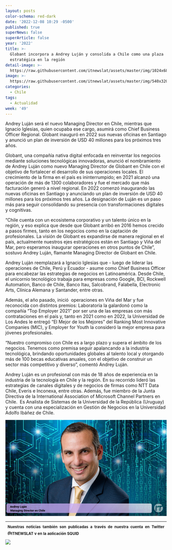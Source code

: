 ```yaml
---
layout: posts
color-schema: red-dark
date: '2022-12-08 10:29 -0500'
published: true
superNews: false
superArticle: false
year: '2022'
title: >-
  Globant incorpora a Andrey Luján y consolida a Chile como una plaza
  estratégica en la región
detail-image: >-
  https://raw.githubusercontent.com/itnewslat/assets/master/img/1024x680/Andrey-Lujan-g.jpg
image: >-
  https://raw.githubusercontent.com/itnewslat/assets/master/img/540x320/Andrey-Lujan-p.jpg
categories:
  - Chile
tags:
  - Actualidad
week: '49'
---
```

Andrey Luján será el nuevo Managing Director en Chile, mientras que Ignacio Iglesias, quien ocupaba ese cargo, asumirá como Chief Business Officer Regional. Globant inauguró en 2022 sus nuevas oficinas en Santiago y anunció un plan de inversión de USD 40 millones para los próximos tres años.

Globant, una compañía nativa digital enfocada en reinventar los negocios mediante soluciones tecnológicas innovadoras, anunció el nombramiento de Andrey Luján como nuevo Managing Director de Globant en Chile con el objetivo de fortalecer el desarrollo de sus operaciones locales. El crecimiento de la firma en el país es ininterrumpido; en 2021 alcanzó una operación de más de 1300 colaboradores y fue el mercado que más facturación generó a nivel regional. En 2022 comenzó inaugurando las nuevas oficinas en Santiago y anunciando un plan de inversión de USD 40 millones para los próximos tres años. La designación de Luján es un paso más para seguir consolidando su presencia con transformaciones digitales y cognitivas.

“Chile cuenta con un ecosistema corporativo y un talento único en la región, y eso explica que desde que Globant arribó en 2016 hemos crecido a pasos firmes, tanto en los negocios como en la captación de profesionales. La visión de Globant es expandirse de manera regional en el país, actualmente nuestros ejes estratégicos están en Santiago y Viña del Mar, pero esperamos inaugurar operaciones en otros puntos de Chile”, sostuvo Andrey Luján, flamante Managing Director de Globant en Chile.

Andrey Luján reemplazará a Ignacio Iglesias que - luego de liderar las operaciones de Chile, Perú y Ecuador - asume como Chief Business Officer para encabezar las estrategias de negocios en Latinoamérica. Desde Chile, el unicornio tecnológico trabaja para empresas como Google, BCI, Rockwell Automation, Banco de Chile, Banco Itau, Salcobrand, Falabella, Electronic Arts, Clínica Alemana y Santander, entre otras.

Además, el año pasado, inició ​ operaciones en Viña del Mar y fue reconocida con distintos premios: Laboratoria la galardonó como la compañía “Top Employer 2021” por ser una de las empresas con más contrataciones en el país y, tanto en 2021 como en 2022, la Universidad de Los Andes le entregó “El Mejor de los Mejores” del Ranking Most Innovative Companies (MIC), y Employer for Youth la consideró la mejor empresa para jóvenes profesionales.

“Nuestro compromiso con Chile es a largo plazo y supera el ámbito de los negocios. Tenemos como premisa seguir apalancando a la industria tecnológica, brindando oportunidades globales al talento local y otorgando más de 100 becas educativas anuales, con el objetivo de construir un sector más competitivo y diverso”, comentó Andrey Luján.

Andrey Luján es un profesional con más de 18 años de experiencia en la industria de la tecnología en Chile y la región. En su recorrido lideró las estrategias de canales digitales y de negocios de firmas como NTT Data Chile, Everis e Inconexa, entre otras. Además, fue miembro de la Junta Directiva de la International Association of Microsoft Channel Partners en Chile. ​ Es Analista de Sistemas de la Universidad de la República (Uruguay) y cuenta con una especialización en Gestión de Negocios en la Universidad Adolfo Ibáñez de Chile.

![](https://raw.githubusercontent.com/itnewslat/assets/master/img/540x320/Andrey-Lujan-p.jpg)

<table style="height: 42px;" width="569">
<tbody>
<tr>
<td style="text-align: justify;"><sub><strong>Nuestras noticias también son publicadas a través de nuestra cuenta en Twitter <a href="https://twitter.com/itnewslat?lang=es">@ITNEWSLAT</a> y en la aplicación <a href="https://squidapp.co/en/">SQUID</a></strong></sub></td>
</tr>
</tbody>
</table>

<img src="https://tracker.metricool.com/c3po.jpg?hash=56f88a41e39ab42c063cc51676587a04"/>